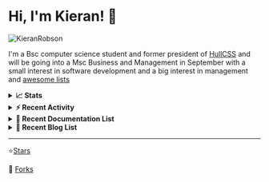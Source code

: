 
# Hi, I'm Kieran! 👋  

<p>
    <img src="https://komarev.com/ghpvc/?username=KieranRobson" alt="KieranRobson"/>       
</p>

I'm a Bsc computer science student and former president of [HullCSS](https://hullcss.org) and will be going into a Msc Business and Management in September with a small interest in software development and a big interest in management and [awesome lists](https://github.com/sindresorhus/awesome)

<!-- Stats -->
<details>
<summary><b>📈 Stats</b></summary>

![Metrics](assets/metrics.plugin.activity.svg) 

</details>


<!-- Recenet Activity -->
<details>
<summary><b>⚡ Recent Activity</b></summary>

<!--START_SECTION:activity-->
1. 🗣 Commented on [#147](https://github.com/techno-tim/littlelink-server/issues/147) in [techno-tim/littlelink-server](https://github.com/techno-tim/littlelink-server)
2. 🗣 Commented on [#147](https://github.com/techno-tim/littlelink-server/issues/147) in [techno-tim/littlelink-server](https://github.com/techno-tim/littlelink-server)
3. 💪 Opened PR [#3547](https://github.com/authelia/authelia/pull/3547) in [authelia/authelia](https://github.com/authelia/authelia)
4. ❗️ Opened issue [#147](https://github.com/techno-tim/littlelink-server/issues/147) in [techno-tim/littlelink-server](https://github.com/techno-tim/littlelink-server)
5. 🗣 Commented on [#3066](https://github.com/awesome-selfhosted/awesome-selfhosted/issues/3066) in [awesome-selfhosted/awesome-selfhosted](https://github.com/awesome-selfhosted/awesome-selfhosted)
6. 💪 Opened PR [#140](https://github.com/techno-tim/littlelink-server/pull/140) in [techno-tim/littlelink-server](https://github.com/techno-tim/littlelink-server)
7. 💪 Opened PR [#1](https://github.com/CrimsonTome/links.crimsontome.com/pull/1) in [CrimsonTome/links.crimsontome.com](https://github.com/CrimsonTome/links.crimsontome.com)
8. 🗣 Commented on [#130](https://github.com/techno-tim/littlelink-server/issues/130) in [techno-tim/littlelink-server](https://github.com/techno-tim/littlelink-server)
9. 🗣 Commented on [#130](https://github.com/techno-tim/littlelink-server/issues/130) in [techno-tim/littlelink-server](https://github.com/techno-tim/littlelink-server)
10. 💪 Opened PR [#130](https://github.com/techno-tim/littlelink-server/pull/130) in [techno-tim/littlelink-server](https://github.com/techno-tim/littlelink-server)
<!--END_SECTION:activity-->

More Activity [Here](pages/RECENT-ACTIVITY.md)
</details>



<!-- Recent Documentation List -->
<details>
  <summary><b>📰 Recent Documentation List</b></summary>
    <p>
        
<!-- BLOG-POST-LIST:START -->
- [What I Run On My VPS](https://blog.kieranrobson.com//posts/What-I-Run-On-My-VPS/)
<!-- BLOG-POST-LIST:END -->

</p>
</details>

<!-- Recent Documentation List -->
<details>
  <summary><b>📰 Recent Blog List</b></summary>
    <p>
        
<!-- BLOG-POST-LIST:START -->
<!-- BLOG-POST-LIST:END -->

</p>
</details>


-----
⭐[Stars](pages/STARRED-REPOS.md)

🍴 [Forks](https://github.com/forks-by-kieran)